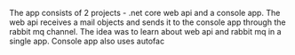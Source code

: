 The app consists of 2 projects - .net core web api and a console app. The web api receives a mail objects and sends it to the console app through the rabbit mq channel. The idea was to learn about web api and rabbit mq in a single app. Console app also uses autofac
